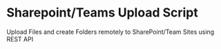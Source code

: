 # Sharepoint/Teams Upload Script
Upload Files and create Folders remotely to SharePoint/Team Sites using REST API

